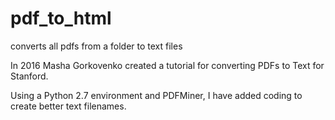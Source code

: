 # pdf_to_html
converts all pdfs from a folder to text files

In 2016 Masha Gorkovenko created a tutorial for converting PDFs to Text for Stanford.

Using a Python 2.7 environment and PDFMiner, I have added coding to create better text filenames.
